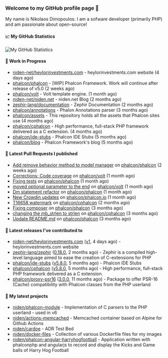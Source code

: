 ### Welcome to my GitHub profile page 👋

My name is Nikolaos Dimopoulos. I am a sofware developer (primarily PHP) and am passionate about open-source!

#### 📈 My GitHub Statistics

![My GitHub Statistics](https://github-readme-stats.vercel.app/api?username=niden&show_icons=true&count_private=true&hide_title=true&theme=transparent)

#### 👷 Work in Progress

- [niden-net/heylorinvestments.com](https://github.com/niden-net/heylorinvestments.com) - heylorinvestments.com website (4 days ago)
- [phalcon/phalcon](https://github.com/phalcon/phalcon) - [WIP] Phalcon Framework. Work will continue after release of v5.0 (2 weeks ago)
- [phalcon/volt](https://github.com/phalcon/volt) - Volt template engine. (1 month ago)
- [niden-net/niden.net](https://github.com/niden-net/niden.net) - niden.net Blog (2 months ago)
- [zephir-lang/documentation](https://github.com/zephir-lang/documentation) - Zephir Documentation (2 months ago)
- [phalcon/annotations](https://github.com/phalcon/annotations) - Phalon Annotations parser (3 months ago)
- [phalcon/assets](https://github.com/phalcon/assets) - This repository holds all the assets that Phalcon sites use (4 months ago)
- [phalcon/cphalcon](https://github.com/phalcon/cphalcon) - High performance, full-stack PHP framework delivered as a C extension. (4 months ago)
- [phalcon/ide-stubs](https://github.com/phalcon/ide-stubs) - Phalcon IDE Stubs (5 months ago)
- [phalcon/blog](https://github.com/phalcon/blog) - Phalcon Framework&#39;s blog (5 months ago)

#### 🔨 Latest Pull Requests I published

- [Add remove behavior method to model manager](https://github.com/phalcon/phalcon/pull/555) on [phalcon/phalcon](https://github.com/phalcon/phalcon) (2 weeks ago)
- [Corrections; Code coverage](https://github.com/phalcon/volt/pull/24) on [phalcon/volt](https://github.com/phalcon/volt) (1 month ago)
- [Fixing tests](https://github.com/phalcon/phalcon/pull/548) on [phalcon/phalcon](https://github.com/phalcon/phalcon) (1 month ago)
- [moved optional parameter to the end](https://github.com/phalcon/volt/pull/23) on [phalcon/volt](https://github.com/phalcon/volt) (1 month ago)
- [Dm statement refactor](https://github.com/phalcon/phalcon/pull/546) on [phalcon/phalcon](https://github.com/phalcon/phalcon) (1 month ago)
- [New Crowdin updates](https://github.com/phalcon/phalcon.io/pull/235) on [phalcon/phalcon.io](https://github.com/phalcon/phalcon.io) (1 month ago)
- [T16658 watermark](https://github.com/phalcon/cphalcon/pull/16659) on [phalcon/cphalcon](https://github.com/phalcon/cphalcon) (2 months ago)
- [Fixing composer](https://github.com/phalcon/phalcon/pull/523) on [phalcon/phalcon](https://github.com/phalcon/phalcon) (3 months ago)
- [changing the mb_strlen to strlen](https://github.com/phalcon/cphalcon/pull/16643) on [phalcon/cphalcon](https://github.com/phalcon/cphalcon) (3 months ago)
- [Update README.md](https://github.com/phalcon/phalcon/pull/520) on [phalcon/phalcon](https://github.com/phalcon/phalcon) (3 months ago)

#### 🔭 Latest releases I've contributed to

- [niden-net/heylorinvestments.com](https://github.com/niden-net/heylorinvestments.com) ([v1](https://github.com/niden-net/heylorinvestments.com/releases/tag/v1), 4 days ago) - heylorinvestments.com website
- [zephir-lang/zephir](https://github.com/zephir-lang/zephir) ([0.18.0](https://github.com/zephir-lang/zephir/releases/tag/0.18.0), 2 months ago) - Zephir is a compiled high-level language aimed to ease the creation of C-extensions for PHP
- [phalcon/ide-stubs](https://github.com/phalcon/ide-stubs) ([v5.8.0](https://github.com/phalcon/ide-stubs/releases/tag/v5.8.0), 5 months ago) - Phalcon IDE Stubs
- [phalcon/cphalcon](https://github.com/phalcon/cphalcon) ([v5.8.0](https://github.com/phalcon/cphalcon/releases/tag/v5.8.0), 5 months ago) - High performance, full-stack PHP framework delivered as a C extension.
- [phalcon/proxy-psr16](https://github.com/phalcon/proxy-psr16) ([3.0.0](https://github.com/phalcon/proxy-psr16/releases/tag/3.0.0), 11 months ago) - Package to offer PSR-16 (Cache) compatibility with Phalcon classes from the PHP userland

#### 🌱 My latest projects

- [niden/phalcon-module](https://github.com/niden/phalcon-module) - Implementation of C parsers to the PHP userland - used in v6
- [niden/actions-memcached](https://github.com/niden/actions-memcached) - Memcached container based on Alpine for Github Actions
- [niden/cardoe](https://github.com/niden/cardoe) - ADR Test Bed
- [niden/docker-files](https://github.com/niden/docker-files) - Collection of various Dockerfile files for my images
- [niden/phalcon-angular-harryhogfootball](https://github.com/niden/phalcon-angular-harryhogfootball) - Application written with phalconphp and angularjs to record and display the Kicks and Game balls of Harry Hog Football


